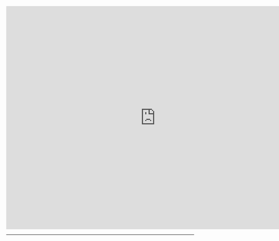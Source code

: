 <iframe src="https://calendar.google.com/calendar/embed?src=en.usa%23holiday%40group.v.calendar.google.com&ctz=America%2FChicago" style="border: 0" width="800" height="600" frameborder="0" scrolling="no"></iframe>

---

<div id="paypal-button-container"></div>
<script src="https://www.paypal.com/sdk/js?client-id=sb&currency=USD" data-sdk-integration-source="button-factory"></script>
<script>
  paypal.Buttons({
      style: {
          shape: 'pill',
          color: 'blue',
          layout: 'vertical',
          label: 'paypal',
          
      },
      createOrder: function(data, actions) {
          return actions.order.create({
              purchase_units: [{
                  amount: {
                      value: '10'
                  }
              }]
          });
      },
      onApprove: function(data, actions) {
          return actions.order.capture().then(function(details) {
              alert('Transaction completed by ' + details.payer.name.given_name + '!');
          });
      }
  }).render('#paypal-button-container');
</script>
